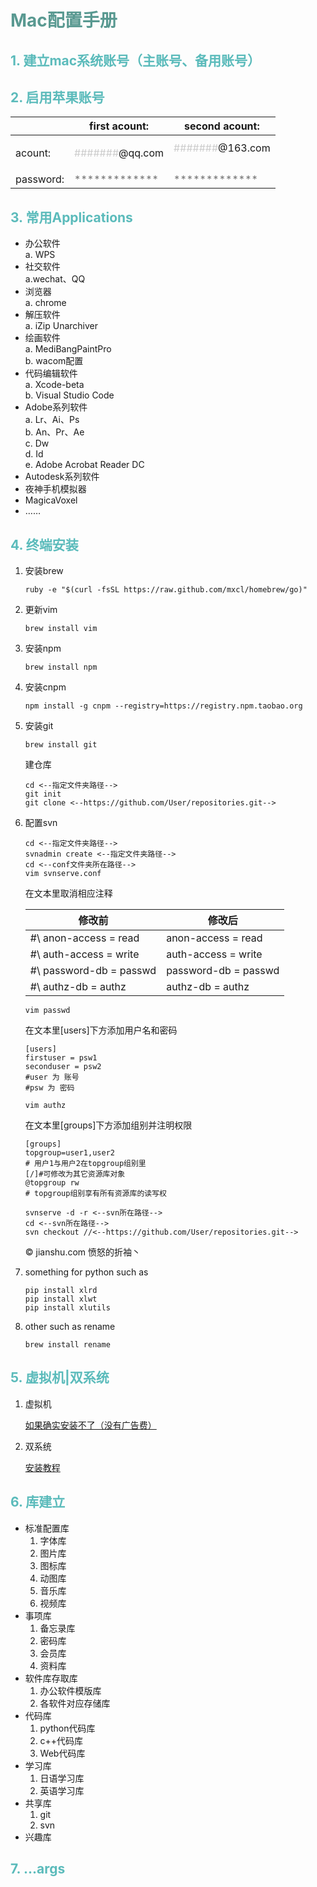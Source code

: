 # <font color=#599991>Mac配置手册</font>

## <font color=#5BBBBB>1. 建立mac系统账号（主账号、备用账号）</font>

## <font color=#5BBBBB>2. 启用苹果账号</font>
&ensp; | first acount: | second acount:
-|-|-
acount:|<p><font color=#CCCCCC>#######</font>@qq.com</p>|<font color=#CCCCCC>#######</font>@163.com</p>
password:|<font color=#777777>*************</font>|<font color=#777777>*************</font>

## <font color=#5BBBBB>3. 常用Applications</font>
   - 办公软件<br>
    a. WPS<br>
   - 社交软件<br>
    a.wechat、QQ<br>
   - 浏览器<br>
    a. chrome<br>
   - 解压软件<br>
    a. iZip Unarchiver<br>
   - 绘画软件<br>
    a. MediBangPaintPro<br>
    b. wacom配置<br>
   - 代码编辑软件<br>
    a. Xcode-beta<br>
    b. Visual Studio Code<br>
   - Adobe系列软件<br>
    a. Lr、Ai、Ps<br>
    b. An、Pr、Ae<br>
    c. Dw<br>
    d. Id<br>
    e. Adobe Acrobat Reader DC<br>
   - Autodesk系列软件
   - 夜神手机模拟器
   - MagicaVoxel
   - ……

## <font color=#5BBBBB>4. 终端安装</font>
1. 安装brew
    ```shell
    ruby -e "$(curl -fsSL https://raw.github.com/mxcl/homebrew/go)"
    ```
2. 更新vim
    ```shell
    brew install vim
    ```
3. 安装npm
    ```shell
    brew install npm
    ```
4. 安装cnpm
    ```shell
    npm install -g cnpm --registry=https://registry.npm.taobao.org
    ```
5. 安装git
    ```shell
    brew install git
    ```
    建仓库
    ```shell
    cd <--指定文件夹路径-->
    git init
    git clone <--https://github.com/User/repositories.git-->
    ```
6. 配置svn
    ```shell
    cd <--指定文件夹路径-->
    svnadmin create <--指定文件夹路径-->
    cd <--conf文件夹所在路径-->
    vim svnserve.conf
    ```
    在文本里取消相应注释
    
    修改前|修改后
    -|-
    \#\ anon-access = read|anon-access = read
    \#\ auth-access = write|auth-access = write
    \#\ password-db = passwd|password-db = passwd
    \#\ authz-db = authz|authz-db = authz
    
    ```shell
    vim passwd
    ```
    在文本里[users]下方添加用户名和密码
    ```vim
    [users]
    firstuser = psw1
    seconduser = psw2
    #user 为 账号
    #psw 为 密码
    ```
    ```shell
    vim authz
    ```
    在文本里[groups]下方添加组别并注明权限
    ```vim
    [groups]
    topgroup=user1,user2
    # 用户1与用户2在topgroup组别里
    [/]#可修改为其它资源库对象
    @topgroup rw
    # topgroup组别享有所有资源库的读写权
    ```
    ```shell
    svnserve -d -r <--svn所在路径-->
    cd <--svn所在路径-->
    svn checkout //<--https://github.com/User/repositories.git-->
    ```
    &copy; jianshu.com 愤怒的折袖丶
7. something for python such as
    ```
    pip install xlrd
    pip install xlwt
    pip install xlutils
    ```
8. other such as rename
    ```shell
    brew install rename
    ```


## <font color=#5BBBBB>5. 虚拟机|双系统</font>
1. 虚拟机

    <a href='http://www.baidu.com/baidu.php?url=af0000aF4eAvq9HI8k98CVBYwm_E33hJq-8ilH47WtobAKrkAwRjiFJdAHhpPsbuEi16g3aotWL98I-1ivUwh5CMIofIZOLE0iN9Cta1jq8RlQ9_Ld5TV0-28rvTyzMQhNySinrluGDyTpgPl_pPQvDVQp7h2tgtQdhCskc-Pkb_5VB0-Lwosiv_Wg870h8b13c7ouCbn4Fcgevgz6.Db_ipymxQVIhqhKnPiTvW2Bjw-Y_ssQDk_eQPLA1x_4X5QIJyAp7B8E_LU-0.U1Yz0ZDqUy7WYrMD3oEl_QQg_ZIGUWDs0ZKGm1Ys0ZfqUy7W_QQg_PjGkr2eS6KGUHYznjf0u1dEugK1n0KdpHdBmy-bIykV0ZKGujYk0APGujY1rjc0UgfqnH0kPdtknjD4g1nknWKxn1msnfKopHYs0ZFY5H6LnsK-pyfqnHfYPdtznH03nNtzrHRzndtzrHRvr7tzrHcznNtznWDvn0KBpHYkPHNxnHR3g1csP0KVm1YkrjnYrjfYn1D4g1Dsnj7xnH0zg100TgKGujYs0Z7Wpyfqn0KzuLw9u1Ys0A7B5HKxn0K-ThTqn0KsTjYs0A4vTjYsQW0snj0snj0s0AdYTjYs0AwbUL0qn0KzpWYs0Aw-IWdsmsKhIjYs0ZKC5H00ULnqn0KBI1YknfK8IjYs0ZPl5fK9TdqGuAnqTZnVmLf0pywW5Nwj0ZwdT1Y1rj6LnjTdPHTdrjDvPW64njR10ZF-TgfqnHRLnjfvn1RsPjn1n0K1pyfqmHcsnHfsnH0snjDsP1wBnfKWTvYqwWfLPHm3nYfzrDuAPYFKfsK9m1Yk0ZK85H00TydY5H00Tyd15H00XMfqn0KVmdqhThqV5HKxn7tsg100uA78IyF-gLK_my4GuZnqn7tsg1n4rjTzPHKxn0Ksmgwxuhk9u1Ys0AwWpyfqn0K-IA-b5iYk0A71TAPW5H00IgKGUhPW5H00Tydh5HDv0AuWIgfqn0KGTvP_5H00XMK_Ignqn0K9uAu_myTqnfK_uhnqn0KEIjYs0AqzTZfqnanscznsc10WnansQW0snj0snansczns0APzm1YYnW6s&word=mac虚拟机安装win10&ck=7422.14.9999.388.330.440.153.548&shh=www.baidu.com&sht=84053098_3_dg&us=2.0.1.0.5.2586.0'>如果确实安装不了（没有广告费）</a>
2. 双系统
   
    <a href='https://raw.githack.com/Xuan-Yu-San/mac/master/doublesystem/index.html'>安装教程</a>

## <font color=#5BBBBB>6. 库建立</font>
- 标准配置库
  1. 字体库
  2. 图片库
  3. 图标库
  4. 动图库
  5. 音乐库
  6. 视频库
- 事项库
  1. 备忘录库
  2. 密码库
  3. 会员库
  4. 资料库
- 软件库存取库
  1.  办公软件模版库
  2.  各软件对应存储库
- 代码库
  1.  python代码库
  2.  c++代码库
  3.  Web代码库
- 学习库
  1.  日语学习库
  2.  英语学习库
- 共享库
  1. git
  2. svn
- 兴趣库

## <font color=#5BBBBB>7. ...args</font>


